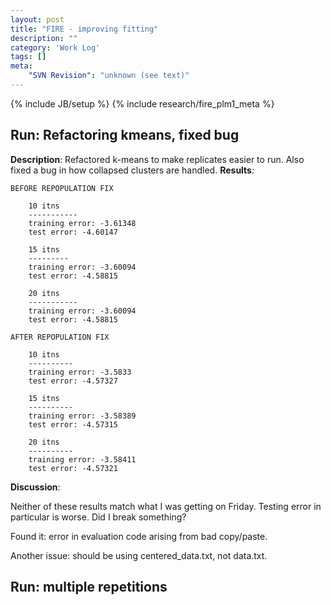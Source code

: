 ```yaml
---
layout: post
title: "FIRE - improving fitting"
description: ""
category: 'Work Log'
tags: []
meta: 
    "SVN Revision": "unknown (see text)"
---
```

{% include JB/setup %}
{% include research/fire_plm1_meta %}

Run: Refactoring kmeans, fixed bug
--------------
**Description**: Refactored k-means to make replicates easier to run.  Also fixed a bug in how collapsed clusters are handled.
**Results**:  

    BEFORE REPOPULATION FIX

        10 itns
        -----------
        training error: -3.61348
        test error: -4.60147

        15 itns
        ---------
        training error: -3.60094
        test error: -4.58815

        20 itns
        -----------
        training error: -3.60094
        test error: -4.58815

    AFTER REPOPULATION FIX

        10 itns
        ----------
        training error: -3.5833
        test error: -4.57327

        15 itns
        ----------
        training error: -3.58389
        test error: -4.57315

        20 itns
        ----------
        training error: -3.58411
        test error: -4.57321

**Discussion**: 

Neither of these results match what I was getting on Friday.  Testing error in particular is worse.  Did I break something?

Found it:  error in evaluation code arising from bad copy/paste.

Another issue:  should be using centered_data.txt, not data.txt.   

Run: multiple repetitions
-------
